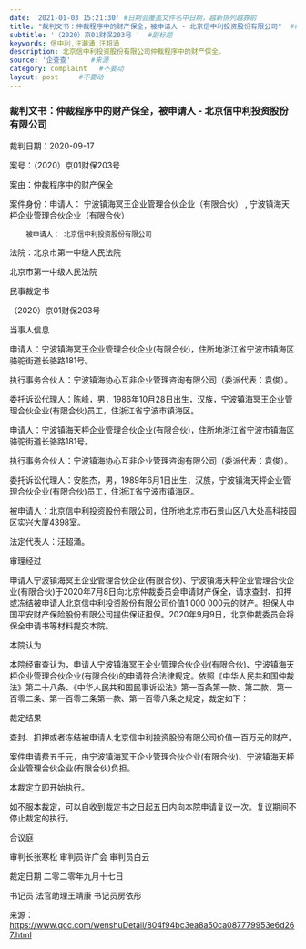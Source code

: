 ```yaml
---
date: '2021-01-03 15:21:30' #日期会覆盖文件名中日期，越新排列越靠前
title: "裁判文书：仲裁程序中的财产保全，被申请人 - 北京信中利投资股份有限公司"  #标题
subtitle: '（2020）京01财保203号 '  #副标题
keywords: 信中利,汪潮涌,汪超涌
description: 北京信中利投资股份有限公司仲裁程序中的财产保全。
source: '企查查'     #来源
category: complaint   #不要动
layout: post     #不要动
---
```


### 裁判文书：仲裁程序中的财产保全，被申请人 - 北京信中利投资股份有限公司

裁判日期：2020-09-17

案号：（2020）京01财保203号

案由：仲裁程序中的财产保全

案件身份：申请人： 宁波镇海冥王企业管理合伙企业（有限合伙） , 宁波镇海天枰企业管理合伙企业（有限合伙）

        被申请人： 北京信中利投资股份有限公司
        
法院：北京市第一中级人民法院


北京市第一中级人民法院

民事裁定书

（2020）京01财保203号

当事人信息

申请人：宁波镇海冥王企业管理合伙企业(有限合伙)，住所地浙江省宁波市镇海区骆驼街道长骆路181号。

执行事务合伙人：宁波镇海协心互非企业管理咨询有限公司（委派代表：袁俊）。

委托诉讼代理人：陈峰，男，1986年10月28日出生，汉族，宁波镇海冥王企业管理合伙企业(有限合伙)员工，住浙江省宁波市镇海区。

申请人：宁波镇海天枰企业管理合伙企业(有限合伙)，住所地浙江省宁波市镇海区骆驼街道长骆路181号。

执行事务合伙人：宁波镇海协心互非企业管理咨询有限公司（委派代表：袁俊）。

委托诉讼代理人：安胜杰，男，1989年6月1日出生，汉族，宁波镇海天枰企业管理合伙企业(有限合伙)员工，住浙江省宁波市镇海区。

被申请人：北京信中利投资股份有限公司，住所地北京市石景山区八大处高科技园区实兴大厦4398室。

法定代表人：汪超涌。

审理经过

申请人宁波镇海冥王企业管理合伙企业(有限合伙)、宁波镇海天枰企业管理合伙企业(有限合伙)于2020年7月8日向北京仲裁委员会申请财产保全，请求查封、扣押或冻结被申请人北京信中利投资股份有限公司价值1 000 000元的财产。担保人中国平安财产保险股份有限公司提供保证担保。2020年9月9日，北京仲裁委员会将保全申请书等材料提交本院。

本院认为

本院经审查认为，申请人宁波镇海冥王企业管理合伙企业(有限合伙)、宁波镇海天枰企业管理合伙企业(有限合伙)的申请符合法律规定。依照《中华人民共和国仲裁法》第二十八条、《中华人民共和国民事诉讼法》第一百条第一款、第二款、第一百零二条、第一百零三条第一款、第一百零八条之规定，裁定如下：

裁定结果

查封、扣押或者冻结被申请人北京信中利投资股份有限公司价值一百万元的财产。

案件申请费五千元，由宁波镇海冥王企业管理合伙企业(有限合伙)、宁波镇海天枰企业管理合伙企业(有限合伙)负担。

本裁定立即开始执行。

如不服本裁定，可以自收到裁定书之日起五日内向本院申请复议一次。复议期间不停止裁定的执行。

合议庭

审判长张寒松
审判员许广会
审判员白云

裁定日期
二零二零年九月十七日

书记员
法官助理王靖康
书记员房依彤

来源：https://www.qcc.com/wenshuDetail/804f94bc3ea8a50ca087779953e6d267.html
